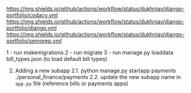 https://img.shields.io/github/actions/workflow/status/dukhniav/django-portfolio/codacy.yml
https://img.shields.io/github/actions/workflow/status/dukhniav/django-portfolio/django.yml
https://img.shields.io/github/actions/workflow/status/dukhniav/django-portfolio/semgrep.yml


1 - run makemigrations
2 - run migrate
3 - run manage.py loaddata bill_types.json (to load default bill types)


2. Adding a new subapp
2.1. python manage.py startapp payments ./personal_finance/payments
2.2. update the new subapp name in `app.py` file (reference bills or payments apps)

